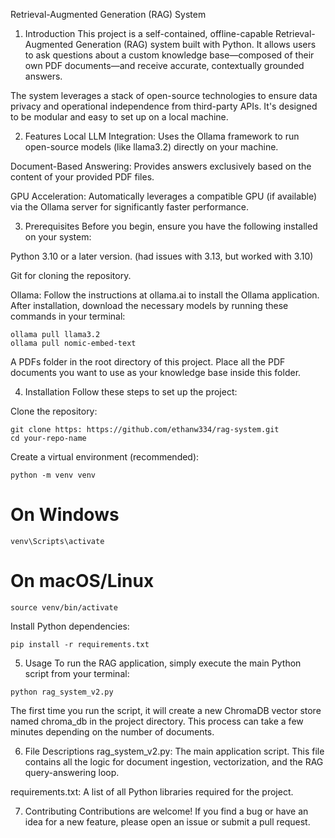 Retrieval-Augmented Generation (RAG) System
1. Introduction
This project is a self-contained, offline-capable Retrieval-Augmented Generation (RAG) system built with Python. It allows users to ask questions about a custom knowledge base—composed of their own PDF documents—and receive accurate, contextually grounded answers.

The system leverages a stack of open-source technologies to ensure data privacy and operational independence from third-party APIs. It's designed to be modular and easy to set up on a local machine.

2. Features
Local LLM Integration: Uses the Ollama framework to run open-source models (like llama3.2) directly on your machine.

Document-Based Answering: Provides answers exclusively based on the content of your provided PDF files.

GPU Acceleration: Automatically leverages a compatible GPU (if available) via the Ollama server for significantly faster performance.

3. Prerequisites
Before you begin, ensure you have the following installed on your system:

Python 3.10 or a later version. (had issues with 3.13, but worked with 3.10)

Git for cloning the repository.

Ollama: Follow the instructions at ollama.ai to install the Ollama application. After installation, download the necessary models by running these commands in your terminal:

```
ollama pull llama3.2
ollama pull nomic-embed-text
```

A PDFs folder in the root directory of this project. Place all the PDF documents you want to use as your knowledge base inside this folder.

4. Installation
Follow these steps to set up the project:

Clone the repository:

```
git clone https: https://github.com/ethanw334/rag-system.git
cd your-repo-name
```
Create a virtual environment (recommended):

```
python -m venv venv
```

# On Windows
```
venv\Scripts\activate
```
# On macOS/Linux
```
source venv/bin/activate
```

Install Python dependencies:
```
pip install -r requirements.txt
```

5. Usage
To run the RAG application, simply execute the main Python script from your terminal:
```
python rag_system_v2.py
```

The first time you run the script, it will create a new ChromaDB vector store named chroma_db in the project directory. This process can take a few minutes depending on the number of documents.

6. File Descriptions
rag_system_v2.py: The main application script. This file contains all the logic for document ingestion, vectorization, and the RAG query-answering loop.

requirements.txt: A list of all Python libraries required for the project.

7. Contributing
Contributions are welcome! If you find a bug or have an idea for a new feature, please open an issue or submit a pull request.

